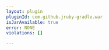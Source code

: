```yaml
---
layout: plugin
pluginId: com.github.jruby-gradle.war
isJarAvailable: true
error: NONE
violations: []

---
```

